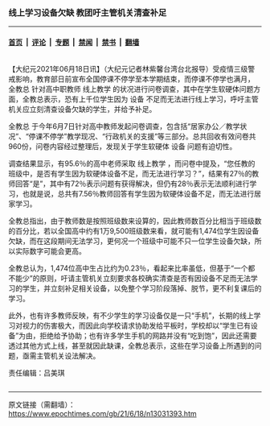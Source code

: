 ### 线上学习设备欠缺 教团吁主管机关清查补足

---

#### [首页](../../../..?n13031393) &nbsp;|&nbsp; [评论](../../../../../epoch-comment?n13031393) &nbsp;|&nbsp; [专题](../../../../../epoch-special?n13031393) &nbsp;|&nbsp; [禁闻](../../../../../epoch-news?n13031393) &nbsp;|&nbsp; [禁书](../../../../../books?n13031393) &nbsp;|&nbsp; [翻墙](https://github.com/gfw-breaker/nogfw/blob/master/README.md?n13031393)


<div class="column" id="artbody" itemprop="articleBody">
 <!-- article content begin -->
 <p>
  【大纪元2021年06月18日讯】（大纪元记者林紫馨台湾台北报导）受疫情三级警戒影响，教育部日前宣布全国停课不停学至本学期结束，而停课不停学也满月，
  <ok href="https://www.epochtimes.com/gb/tag/%E5%85%A8%E6%95%99%E6%80%BB.html">
   全教总
  </ok>
  针对高中职教师
  <ok href="https://www.epochtimes.com/gb/tag/%E7%BA%BF%E4%B8%8A%E6%95%99%E5%AD%A6.html">
   线上教学
  </ok>
  的状况进行问卷调查，其中在学生软硬体问题方面，全教总表示，恐有上千位学生因为
  <ok href="https://www.epochtimes.com/gb/tag/%E8%AE%BE%E5%A4%87.html">
   设备
  </ok>
  不足而无法进行线上学习，呼吁主管机关应立刻清查设备欠缺的学生，并给予补足。
 </p>
 <p>
  <ok href="https://www.epochtimes.com/gb/tag/%E5%85%A8%E6%95%99%E6%80%BB.html">
   全教总
  </ok>
  于今年6月7日针对高中教师发起问卷调查，包含括“居家办公／教学状况”、“停课不停学”教学现况、“行政机关的支援”等三部分。总共回收有效问卷共960份，问卷内容经过整理后，发现关于学生软硬体
  <ok href="https://www.epochtimes.com/gb/tag/%E8%AE%BE%E5%A4%87.html">
   设备
  </ok>
  问题有迫切性。
 </p>
 <p>
  调查结果显示，有95.6％的高中老师采取
  <ok href="https://www.epochtimes.com/gb/tag/%E7%BA%BF%E4%B8%8A%E6%95%99%E5%AD%A6.html">
   线上教学
  </ok>
  ，而问卷中提及，“您任教的班级中，是否有学生因为软硬体设备不足，而无法进行学习？”，结果有27％的教师回答“是”，其中有72％表示问题有获得解决，但仍有28％表示无法顺利进行学习，也就是说，总共有7.56％教师回答有学生因为软硬体设备不足，而无法进行居家学习。
 </p>
 <p>
  全教总指出，由于教师数是按照班级数来设算的，因此教师数百分比相当于班级数的百分比，若以全国高中约有1万9,500班级数来看，就可能有1,474位学生因设备欠缺，而在这段期间无法学习，更何况一个班级中可能不只一位学生设备欠缺，所以实际数字可能会更高。
 </p>
 <p>
  全教总认为，1,474位高中生占比约为0.23％，看起来比率虽低，但基于“一个都不能少”的原则，吁请主管机关立刻要求各校确实清查是否有因设备不足而无法学习的学生，并立刻补足相关设备，以免整个学习阶段落掉、脱节，更不利复课后的学习。
 </p>
 <p>
  此外，也有许多教师反映，有不少学生的学习设备仅是一只“手机”，长期的线上学习对视力的伤害极大，而因此向学校请求协助发给平板时，学校却以“学生已有设备”为由，拒绝给予协助；也有许多学生手机的网路并没有“吃到饱”，因此还需要透过其他方式上线，甚至就因此缺课，全教总表示，这些在学习设备上所遇到的问题，亟需主管机关设法解决。
 </p>
 <p>
  责任编辑：吕美琪
 </p>
 <!-- article content end -->
</div>


---

原文链接（需翻墙）：https://www.epochtimes.com/gb/21/6/18/n13031393.htm